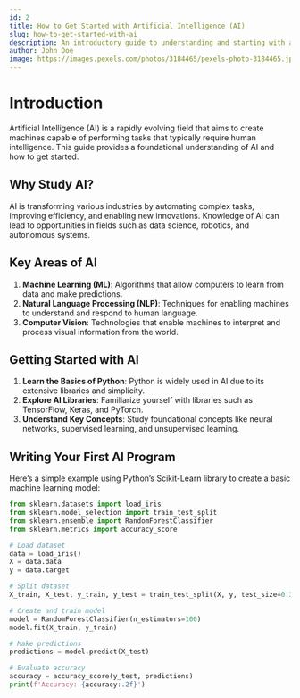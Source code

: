 ```yaml
---
id: 2
title: How to Get Started with Artificial Intelligence (AI)
slug: how-to-get-started-with-ai
description: An introductory guide to understanding and starting with artificial intelligence
author: John Doe
image: https://images.pexels.com/photos/3184465/pexels-photo-3184465.jpeg?auto=compress&cs=tinysrgb&w=1260&h=750&dpr=1
---
```


# Introduction

Artificial Intelligence (AI) is a rapidly evolving field that aims to create machines capable of performing tasks that typically require human intelligence. This guide provides a foundational understanding of AI and how to get started.

## Why Study AI?

AI is transforming various industries by automating complex tasks, improving efficiency, and enabling new innovations. Knowledge of AI can lead to opportunities in fields such as data science, robotics, and autonomous systems.

## Key Areas of AI

1. **Machine Learning (ML)**: Algorithms that allow computers to learn from data and make predictions.
2. **Natural Language Processing (NLP)**: Techniques for enabling machines to understand and respond to human language.
3. **Computer Vision**: Technologies that enable machines to interpret and process visual information from the world.

## Getting Started with AI

1. **Learn the Basics of Python**: Python is widely used in AI due to its extensive libraries and simplicity.
2. **Explore AI Libraries**: Familiarize yourself with libraries such as TensorFlow, Keras, and PyTorch.
3. **Understand Key Concepts**: Study foundational concepts like neural networks, supervised learning, and unsupervised learning.

## Writing Your First AI Program

Here’s a simple example using Python’s Scikit-Learn library to create a basic machine learning model:

```python showLineNumbers
from sklearn.datasets import load_iris
from sklearn.model_selection import train_test_split
from sklearn.ensemble import RandomForestClassifier
from sklearn.metrics import accuracy_score

# Load dataset
data = load_iris()
X = data.data
y = data.target

# Split dataset
X_train, X_test, y_train, y_test = train_test_split(X, y, test_size=0.3, random_state=42)

# Create and train model
model = RandomForestClassifier(n_estimators=100)
model.fit(X_train, y_train)

# Make predictions
predictions = model.predict(X_test)

# Evaluate accuracy
accuracy = accuracy_score(y_test, predictions)
print(f'Accuracy: {accuracy:.2f}')
